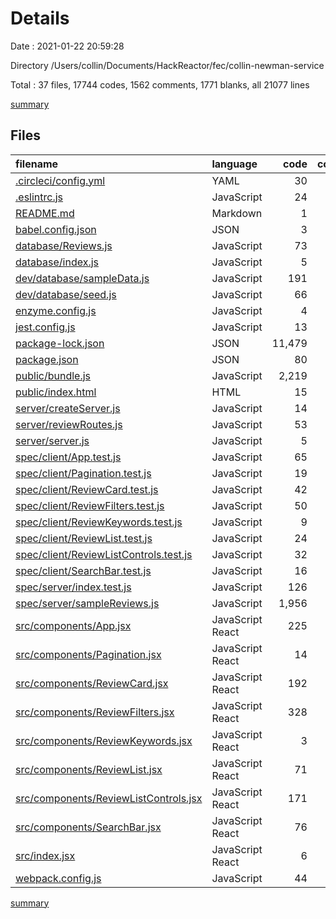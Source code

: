 # Details

Date : 2021-01-22 20:59:28

Directory /Users/collin/Documents/HackReactor/fec/collin-newman-service

Total : 37 files,  17744 codes, 1562 comments, 1771 blanks, all 21077 lines

[summary](results.md)

## Files
| filename | language | code | comment | blank | total |
| :--- | :--- | ---: | ---: | ---: | ---: |
| [.circleci/config.yml](/.circleci/config.yml) | YAML | 30 | 0 | 0 | 30 |
| [.eslintrc.js](/.eslintrc.js) | JavaScript | 24 | 0 | 1 | 25 |
| [README.md](/README.md) | Markdown | 1 | 0 | 0 | 1 |
| [babel.config.json](/babel.config.json) | JSON | 3 | 0 | 0 | 3 |
| [database/Reviews.js](/database/Reviews.js) | JavaScript | 73 | 1 | 10 | 84 |
| [database/index.js](/database/index.js) | JavaScript | 5 | 0 | 2 | 7 |
| [dev/database/sampleData.js](/dev/database/sampleData.js) | JavaScript | 191 | 0 | 182 | 373 |
| [dev/database/seed.js](/dev/database/seed.js) | JavaScript | 66 | 6 | 4 | 76 |
| [enzyme.config.js](/enzyme.config.js) | JavaScript | 4 | 2 | 2 | 8 |
| [jest.config.js](/jest.config.js) | JavaScript | 13 | 12 | 11 | 36 |
| [package-lock.json](/package-lock.json) | JSON | 11,479 | 0 | 1 | 11,480 |
| [package.json](/package.json) | JSON | 80 | 0 | 1 | 81 |
| [public/bundle.js](/public/bundle.js) | JavaScript | 2,219 | 1,410 | 1,385 | 5,014 |
| [public/index.html](/public/index.html) | HTML | 15 | 0 | 0 | 15 |
| [server/createServer.js](/server/createServer.js) | JavaScript | 14 | 0 | 3 | 17 |
| [server/reviewRoutes.js](/server/reviewRoutes.js) | JavaScript | 53 | 0 | 7 | 60 |
| [server/server.js](/server/server.js) | JavaScript | 5 | 1 | 2 | 8 |
| [spec/client/App.test.js](/spec/client/App.test.js) | JavaScript | 65 | 3 | 9 | 77 |
| [spec/client/Pagination.test.js](/spec/client/Pagination.test.js) | JavaScript | 19 | 3 | 6 | 28 |
| [spec/client/ReviewCard.test.js](/spec/client/ReviewCard.test.js) | JavaScript | 42 | 3 | 13 | 58 |
| [spec/client/ReviewFilters.test.js](/spec/client/ReviewFilters.test.js) | JavaScript | 50 | 3 | 10 | 63 |
| [spec/client/ReviewKeywords.test.js](/spec/client/ReviewKeywords.test.js) | JavaScript | 9 | 3 | 4 | 16 |
| [spec/client/ReviewList.test.js](/spec/client/ReviewList.test.js) | JavaScript | 24 | 3 | 5 | 32 |
| [spec/client/ReviewListControls.test.js](/spec/client/ReviewListControls.test.js) | JavaScript | 32 | 3 | 8 | 43 |
| [spec/client/SearchBar.test.js](/spec/client/SearchBar.test.js) | JavaScript | 16 | 9 | 9 | 34 |
| [spec/server/index.test.js](/spec/server/index.test.js) | JavaScript | 126 | 3 | 15 | 144 |
| [spec/server/sampleReviews.js](/spec/server/sampleReviews.js) | JavaScript | 1,956 | 0 | 0 | 1,956 |
| [src/components/App.jsx](/src/components/App.jsx) | JavaScript React | 225 | 10 | 22 | 257 |
| [src/components/Pagination.jsx](/src/components/Pagination.jsx) | JavaScript React | 14 | 0 | 3 | 17 |
| [src/components/ReviewCard.jsx](/src/components/ReviewCard.jsx) | JavaScript React | 192 | 0 | 8 | 200 |
| [src/components/ReviewFilters.jsx](/src/components/ReviewFilters.jsx) | JavaScript React | 328 | 4 | 18 | 350 |
| [src/components/ReviewKeywords.jsx](/src/components/ReviewKeywords.jsx) | JavaScript React | 3 | 0 | 3 | 6 |
| [src/components/ReviewList.jsx](/src/components/ReviewList.jsx) | JavaScript React | 71 | 0 | 7 | 78 |
| [src/components/ReviewListControls.jsx](/src/components/ReviewListControls.jsx) | JavaScript React | 171 | 82 | 6 | 259 |
| [src/components/SearchBar.jsx](/src/components/SearchBar.jsx) | JavaScript React | 76 | 0 | 10 | 86 |
| [src/index.jsx](/src/index.jsx) | JavaScript React | 6 | 1 | 2 | 9 |
| [webpack.config.js](/webpack.config.js) | JavaScript | 44 | 0 | 2 | 46 |

[summary](results.md)